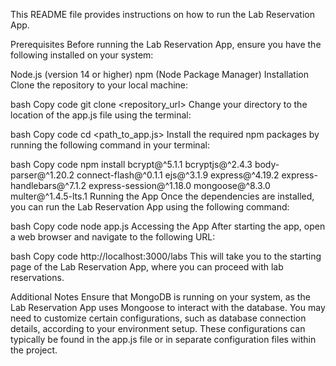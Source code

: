 This README file provides instructions on how to run the Lab Reservation App.

Prerequisites
Before running the Lab Reservation App, ensure you have the following installed on your system:

Node.js (version 14 or higher)
npm (Node Package Manager)
Installation
Clone the repository to your local machine:

bash
Copy code
git clone <repository_url>
Change your directory to the location of the app.js file using the terminal:

bash
Copy code
cd <path_to_app.js>
Install the required npm packages by running the following command in your terminal:

bash
Copy code
npm install bcrypt@^5.1.1 bcryptjs@^2.4.3 body-parser@^1.20.2 connect-flash@^0.1.1 ejs@^3.1.9 express@^4.19.2 express-handlebars@^7.1.2 express-session@^1.18.0 mongoose@^8.3.0 multer@^1.4.5-lts.1
Running the App
Once the dependencies are installed, you can run the Lab Reservation App using the following command:

bash
Copy code
node app.js
Accessing the App
After starting the app, open a web browser and navigate to the following URL:

bash
Copy code
http://localhost:3000/labs
This will take you to the starting page of the Lab Reservation App, where you can proceed with lab reservations.

Additional Notes
Ensure that MongoDB is running on your system, as the Lab Reservation App uses Mongoose to interact with the database.
You may need to customize certain configurations, such as database connection details, according to your environment setup. These configurations can typically be found in the app.js file or in separate configuration files within the project.
